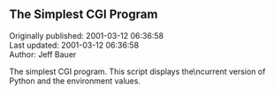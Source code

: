 ## The Simplest CGI Program  
Originally published: 2001-03-12 06:36:58  
Last updated: 2001-03-12 06:36:58  
Author: Jeff Bauer  
  
The simplest CGI program. This script displays the\ncurrent version of Python and the environment values.